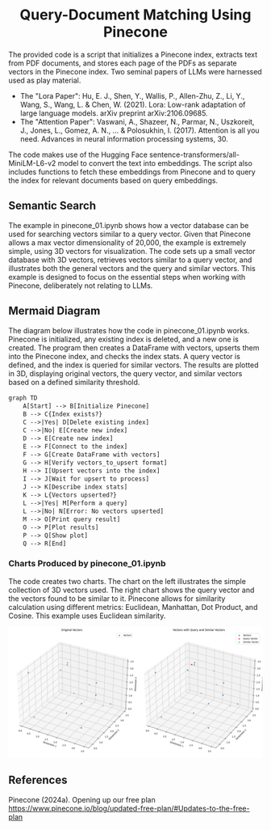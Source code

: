 <h1 align="center">Query-Document Matching Using Pinecone</h1>
The provided code is a script that initializes a Pinecone index, extracts text from PDF documents, and stores each page of the PDFs as separate vectors in the Pinecone index. 
Two seminal papers of LLMs were harnessed used as play material. <p>

* The "Lora Paper": Hu, E. J., Shen, Y., Wallis, P., Allen-Zhu, Z., Li, Y., Wang, S., Wang, L. & Chen, W. (2021). Lora: Low-rank adaptation of large language models. arXiv preprint arXiv:2106.09685.
* The "Attention Paper": Vaswani, A., Shazeer, N., Parmar, N., Uszkoreit, J., Jones, L., Gomez, A. N., ... & Polosukhin, I. (2017). Attention is all you need. Advances in neural information processing systems, 30.

The code makes use of the Hugging Face sentence-transformers/all-MiniLM-L6-v2 model to convert the text into embeddings. The script also includes functions to fetch these embeddings from Pinecone and to query the index for relevant documents based on query embeddings.

## Semantic Search
The example in pinecone_01.ipynb shows how a vector database can be used for searching vectors similar to a query vector. 
Given that Pinecone allows a max vector dimensionality of 20,000, the example is extremely simple, using 3D vectors for visualization. 
The code sets up a small vector database with 3D vectors, retrieves vectors similar to a query vector, and illustrates both the general vectors and the query and similar vectors. 
This example is designed to focus on the essential steps when working with Pinecone, deliberately not relating to LLMs.



## Mermaid Diagram 
The diagram below illustrates how the code in pinecone_01.ipynb works. Pinecone is initialized, any existing index is deleted, and a new one is created. 
The program then creates a DataFrame with vectors, upserts them into the Pinecone index, and checks the index stats. A query vector is defined, and the index is queried for similar vectors. 
The results are plotted in 3D, displaying original vectors, the query vector, and similar vectors based on a defined similarity threshold.

```mermaid
graph TD
    A[Start] --> B[Initialize Pinecone]
    B --> C{Index exists?}
    C -->|Yes| D[Delete existing index]
    C -->|No| E[Create new index]
    D --> E[Create new index]
    E --> F[Connect to the index]
    F --> G[Create DataFrame with vectors]
    G --> H[Verify vectors_to_upsert format]
    H --> I[Upsert vectors into the index]
    I --> J[Wait for upsert to process]
    J --> K[Describe index stats]
    K --> L{Vectors upserted?}
    L -->|Yes| M[Perform a query]
    L -->|No| N[Error: No vectors upserted]
    M --> O[Print query result]
    O --> P[Plot results]
    P --> Q[Show plot]
    Q --> R[End]
```




### Charts Produced by pinecone_01.ipynb
The code creates two charts. 
The chart on the left illustrates the simple collection of 3D vectors used. 
The right chart shows the query vector and the vectors found to be similar to it. 
Pinecone allows for similarity calculation using different metrics: Euclidean, Manhattan, Dot Product, and Cosine. 
This example uses Euclidean similarity.


![Chart generated by pinecone_01.ipynb](./pinecone_01.png)




## References

Pinecone (2024a). Opening up our free plan
https://www.pinecone.io/blog/updated-free-plan/#Updates-to-the-free-plan
